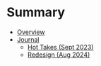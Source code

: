 # Summary

- [Overview](./overview.md)
- [Journal](./journal/README.md)
  - [Hot Takes (Sept 2023)](./journal/2023_09_16_hot_takes.md)
  - [Redesign (Aug 2024)](./journal/2024_08_07_redesign.md)
